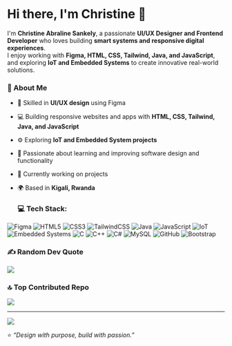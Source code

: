 # Hi there, I'm Christine 👋  

I'm **Christine Abraline Sankely**, a passionate **UI/UX Designer and Frontend Developer** who loves building **smart systems and responsive digital experiences**.  
I enjoy working with **Figma, HTML, CSS, Tailwind, Java, and JavaScript**, and exploring **IoT and Embedded Systems** to create innovative real-world solutions.

### 🌱 About Me
- 🎨 Skilled in **UI/UX design** using Figma  
- 💻 Building responsive websites and apps with **HTML, CSS, Tailwind, Java, and JavaScript**  
- ⚙️ Exploring **IoT and Embedded System projects**  
- 🧠 Passionate about learning and improving software design and functionality  
- 📘 Currently working on projects 
- 🌍 Based in **Kigali, Rwanda**

  ### 💻 Tech Stack:
![Figma](https://img.shields.io/badge/Figma-%23F24E1E.svg?logo=figma&logoColor=white)
![HTML5](https://img.shields.io/badge/HTML5-%23E34F26.svg?logo=html5&logoColor=white)
![CSS3](https://img.shields.io/badge/CSS3-%231572B6.svg?logo=css3&logoColor=white)
![TailwindCSS](https://img.shields.io/badge/TailwindCSS-%2338B2AC.svg?logo=tailwind-css&logoColor=white)
![Java](https://img.shields.io/badge/Java-%23007396.svg?logo=java&logoColor=white)
![JavaScript](https://img.shields.io/badge/JavaScript-%23F7DF1E.svg?logo=javascript&logoColor=black)
![IoT](https://img.shields.io/badge/IoT-Solutions-lightgrey)
![Embedded Systems](https://img.shields.io/badge/Embedded%20Systems-Projects-blue)
![C](https://img.shields.io/badge/c-%2300599C.svg?style=for-the-badge&logo=c&logoColor=white)
![C++](https://img.shields.io/badge/c++-%2300599C.svg?style=for-the-badge&logo=c%2B%2B&logoColor=white) 
![C#](https://img.shields.io/badge/c%23-%23239120.svg?style=for-the-badge&logo=csharp&logoColor=white) 
![MySQL](https://img.shields.io/badge/mysql-4479A1.svg?style=for-the-badge&logo=mysql&logoColor=white)
![GitHub](https://img.shields.io/badge/github-%23121011.svg?style=for-the-badge&logo=github&logoColor=white) 
![Bootstrap](https://img.shields.io/badge/bootstrap-%238511FA.svg?style=for-the-badge&logo=bootstrap&logoColor=white)

### ✍️ Random Dev Quote
![](https://quotes-github-readme.vercel.app/api?type=horizontal&theme=radical)

### 🔝 Top Contributed Repo
![](https://github-contributor-stats.vercel.app/api?username=Abraline&limit=5&theme=dark&combine_all_yearly_contributions=true)

---
[![](https://visitcount.itsvg.in/api?id=Abraline&icon=0&color=0)](https://visitcount.itsvg.in)

<!-- Proudly created with GPRM ( https://gprm.itsvg.in ) -->

⭐ *“Design with purpose, build with passion.”*  
